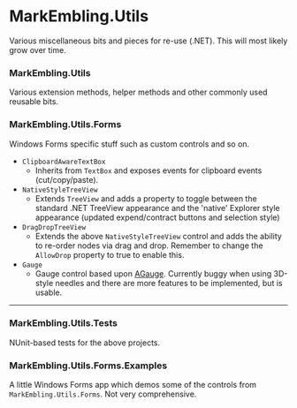 MarkEmbling.Utils
=================

Various miscellaneous bits and pieces for re-use (.NET). This will most likely grow over time.

### MarkEmbling.Utils

Various extension methods, helper methods and other commonly used reusable bits.

### MarkEmbling.Utils.Forms

Windows Forms specific stuff such as custom controls and so on.

 - `ClipboardAwareTextBox`
     - Inherits from `TextBox` and exposes events for clipboard events (cut/copy/paste).
 - `NativeStyleTreeView`
 	 - Extends `TreeView` and adds a property to toggle between the standard .NET TreeView appearance and the 'native' Explorer style appearance (updated expend/contract buttons and selection style)
 - `DragDropTreeView`
 	 - Extends the above `NativeStyleTreeView` control and adds the ability to re-order nodes via drag and drop. Remember to change the `AllowDrop` property to true to enable this.
 - `Gauge`
     - Gauge control based upon [AGauge](http://www.codeproject.com/Articles/448721/AGauge-WinForms-Gauge-Control). Currently buggy when using 3D-style needles and there are more features to be implemented, but is usable.
	 
---

### MarkEmbling.Utils.Tests

NUnit-based tests for the above projects.

### MarkEmbling.Utils.Forms.Examples

A little Windows Forms app which demos some of the controls from `MarkEmbling.Utils.Forms`. Not very comprehensive.
